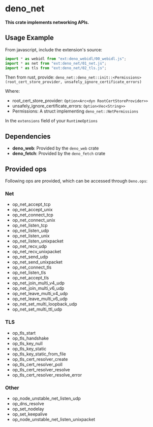 # deno_net

**This crate implements networking APIs.**

## Usage Example

From javascript, include the extension's source:

```javascript
import * as webidl from "ext:deno_webidl/00_webidl.js";
import * as net from "ext:deno_net/01_net.js";
import * as tls from "ext:deno_net/02_tls.js";
```

Then from rust, provide:
`deno_net::deno_net::init::<Permissions>(root_cert_store_provider, unsafely_ignore_certificate_errors)`

Where:

- root_cert_store_provider: `Option<Arc<dyn RootCertStoreProvider>>`
- unsafely_ignore_certificate_errors: `Option<Vec<String>>`
- Permissions: A struct implementing `deno_net::NetPermissions`

In the `extensions` field of your `RuntimeOptions`

## Dependencies

- **deno_web**: Provided by the `deno_web` crate
- **deno_fetch**: Provided by the `deno_fetch` crate

## Provided ops

Following ops are provided, which can be accessed through `Deno.ops`:

### Net

- op_net_accept_tcp
- op_net_accept_unix
- op_net_connect_tcp
- op_net_connect_unix
- op_net_listen_tcp
- op_net_listen_udp
- op_net_listen_unix
- op_net_listen_unixpacket
- op_net_recv_udp
- op_net_recv_unixpacket
- op_net_send_udp
- op_net_send_unixpacket
- op_net_connect_tls
- op_net_listen_tls
- op_net_accept_tls
- op_net_join_multi_v4_udp
- op_net_join_multi_v6_udp
- op_net_leave_multi_v4_udp
- op_net_leave_multi_v6_udp
- op_net_set_multi_loopback_udp
- op_net_set_multi_ttl_udp

### TLS

- op_tls_start
- op_tls_handshake
- op_tls_key_null
- op_tls_key_static
- op_tls_key_static_from_file
- op_tls_cert_resolver_create
- op_tls_cert_resolver_poll
- op_tls_cert_resolver_resolve
- op_tls_cert_resolver_resolve_error

### Other

- op_node_unstable_net_listen_udp
- op_dns_resolve
- op_set_nodelay
- op_set_keepalive
- op_node_unstable_net_listen_unixpacket
